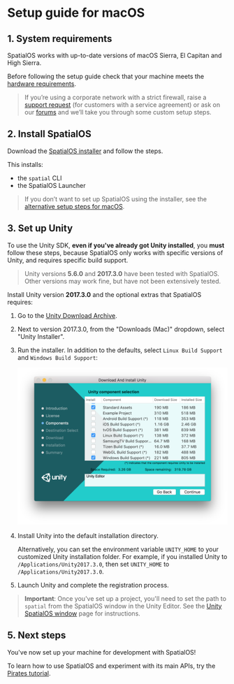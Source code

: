# Setup guide for macOS

## 1. System requirements

SpatialOS works with up-to-date versions of macOS Sierra, El Capitan and High Sierra.

Before following the setup guide check that your machine meets the
[hardware requirements](../../get-started/requirements.md#hardware).

> If you’re using a corporate network with a strict firewall, raise a [support request](https://improbableio.atlassian.net/servicedesk/customer/portal/5) (for customers with a service agreement) or ask on our [forums](https://forums.improbable.io) and we’ll take you through some custom setup steps.

## 2. Install SpatialOS

Download the [SpatialOS installer](https://console.improbable.io/installer/download/stable/latest/mac) and follow the steps.

This installs:

* the `spatial` CLI
* the SpatialOS Launcher

> If you don’t want to set up SpatialOS using the installer, see the [alternative setup steps for macOS](../../get-started/setup/mac-alternative.md).

## 3. Set up Unity

To use the Unity SDK, **even if you've already got Unity installed**,
you **must** follow these steps, because SpatialOS only works with specific versions of Unity, and
requires specific build support.

> Unity versions **5.6.0** and **2017.3.0** have been tested with SpatialOS. Other versions may work fine, but have not been extensively tested.

Install Unity version **2017.3.0** and the optional extras that SpatialOS requires:

1. Go to the [Unity Download Archive](https://unity3d.com/get-unity/download/archive).
2. Next to version 2017.3.0, from the "Downloads (Mac)" dropdown, select "Unity Installer".
3. Run the installer. In addition to the defaults, select `Linux Build Support` and `Windows Build Support`:

    ![Unity screenshot](../../assets/setup/setup-unity-build-support-mac.png)

4. Install Unity into the default installation directory.

    Alternatively, you can set the environment variable `UNITY_HOME` to your customized Unity installation folder.
For example, if you installed Unity to `/Applications/Unity2017.3.0`,
then set `UNITY_HOME` to `/Applications/Unity2017.3.0`.

5. Launch Unity and complete the registration process.

> **Important**: Once you've set up a project, you'll need to set the path to `spatial` from the SpatialOS window in the Unity Editor.
See the [Unity SpatialOS window](../../reference/spatialos-window.md#settings) page for instructions.

## 5. Next steps

You've now set up your machine for development with SpatialOS!

To learn how to use SpatialOS and experiment with its main APIs, try the
[Pirates tutorial](../../tutorials/pirates/overview.md).